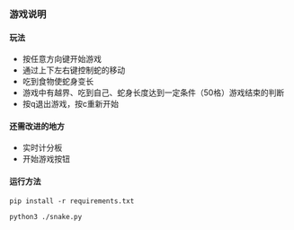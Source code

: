 ### 游戏说明

#### 玩法

- 按任意方向键开始游戏
- 通过上下左右键控制蛇的移动
- 吃到食物使蛇身变长
- 游戏中有越界、吃到自己、蛇身长度达到一定条件（50格）游戏结束的判断
- 按q退出游戏，按c重新开始

#### 还需改进的地方

- 实时计分板
- 开始游戏按钮

#### 运行方法

`pip install -r requirements.txt`

`python3 ./snake.py` 